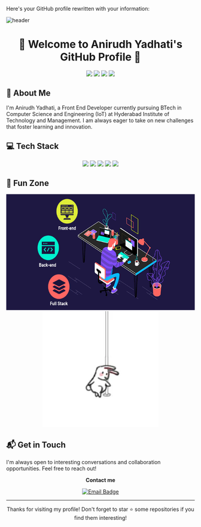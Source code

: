 Here's your GitHub profile rewritten with your information:

![header](https://capsule-render.vercel.app/api?type=slice&color=c8a4ea&height=190&section=header&text=Anirudh%20Yadhati&fontColor=236FD7&fontAlignX=45&fontAlignY=65&fontSize=80&animation=twinkling)

<h1 align="center">👋 Welcome to Anirudh Yadhati's GitHub Profile 👋</h1>

<p align="center">
  <a href="/"><img src="https://img.shields.io/badge/Portfolio-FA829D?style=for-the-badge&logo=D-Wave Systems&logoColor=white"/></a>
  <a href="https://www.linkedin.com/in/anirudh-yadhati-43142a2a0/"><img src="https://img.shields.io/badge/LinkedIn-0A66C2?style=for-the-badge&logo=LinkedIn&logoColor=white"/></a>
  <a href="https://drive.google.com/file/d/1DAvXh5f7rGmMwNGjaF9Pnbk8jUjnyF8A/view?usp=sharing"><img src="https://img.shields.io/badge/Resume-brightgreen?style=for-the-badge&logo=airplayvideo&logoColor=white"/></a>
  <a href="mailto:Anirudhyadhati@gmail.com"><img src="https://img.shields.io/badge/Gmail-d14836?style=for-the-badge&logo=Gmail&logoColor=white"/></a>
</p>

## 🚀 About Me

I'm Anirudh Yadhati, a Front End Developer currently pursuing BTech in Computer Science and Engineering (IoT) at Hyderabad Institute of Technology and Management. I am always eager to take on new challenges that foster learning and innovation.

## 💻 Tech Stack

<p align="center">
  <img src="https://img.shields.io/badge/-Python-3776AB?style=for-the-badge&logo=python&logoColor=white"/>
  <img src="https://img.shields.io/badge/-React-61DAFB?style=for-the-badge&logo=react&logoColor=black"/>
  <img src="https://img.shields.io/badge/-JavaScript-F7DF1E?style=for-the-badge&logo=javascript&logoColor=black"/>
  <img src="https://img.shields.io/badge/-Bootstrap-7952B3?style=for-the-badge&logo=bootstrap&logoColor=white"/>
  <img src="https://img.shields.io/badge/-Git-F05032?style=for-the-badge&logo=git&logoColor=white"/>
</p>

## 🎨 Fun Zone

<p align="center">
  <img src="./full-stack-development.gif" height="310" alt="Full Stack Development GIF"/>
  <img src="./rabbitPoleDance.webp" height="310" alt="Rabbit Pole Dance GIF"/>
</p>

## 📬 Get in Touch

I'm always open to interesting conversations and collaboration opportunities. Feel free to reach out!

<p align="center">
  <strong>Contact me</strong>
</p>

<p align="center">
  <a href="mailto:Anirudhyadhati@gmail.com">
    <img src="https://img.shields.io/badge/Email-Anirudhyadhati%40gmail.com-blue?style=for-the-badge&logo=gmail" alt="Email Badge"/>
  </a>
</p>

---

<p align="center">
  Thanks for visiting my profile! Don't forget to star ⭐ some repositories if you find them interesting!
</p>